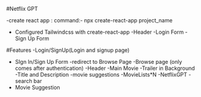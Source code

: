 #Netflix GPT


-create react app : 
     command:- npx create-react-app project_name
- Configured Tailwindcss with create-react-app
-Header
-Login Form
-Sign Up Form 

#Features
-Login/SignUp(Login and signup page) 
  - SIgn In/Sign Up Form
  -redirect to Browse Page
-Browse page (only comes after authentication)
     -Header
     -Main Movie
        -Trailer in Background
        -Title and Description
        -movie suggestions
           -MovieLists*N
-NetflixGPT
   -search bar
   - Movie Suggestion